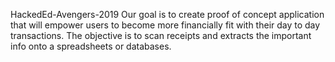 HackedEd-Avengers-2019
Our goal is to create proof of concept application that will empower users to become more financially fit with their day to day transactions.
The objective is to scan receipts and extracts the important info onto a spreadsheets or databases.
